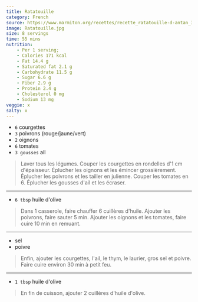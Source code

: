 ```yaml
---
title: Ratatouille
category: French
source: https://www.marmiton.org/recettes/recette_ratatouille-d-antan_309742.aspx
image: Ratatouille.jpg
size: 8 servings
time: 55 mins
nutrition:
    - Per 1 serving;
	- Calories 171 kcal
	- Fat 14.4 g
	- Saturated fat 2.1 g
	- Carbohydrate 11.5 g
	- Sugar 6.6 g
	- Fiber 2.9 g
	- Protein 2.4 g
	- Cholesterol 0 mg
	- Sodium 13 mg
veggie: x
salty: x
---
```


* `6` courgettes
* `3` poivrons (rouge/jaune/vert)
* `2` oignons
* `6` tomates
* `3 gousses` ail

> Laver tous les légumes. Couper les courgettes en rondelles d'1 cm d'épaisseur. Éplucher les oignons et les émincer grossièrement. Éplucher les poivrons et les tailler en julienne. Couper les tomates en 6. Éplucher les gousses d'ail et les écraser.

---

* `6 tbsp` huile d'olive

> Dans 1 casserole, faire chauffer 6 cuillères d'huile. Ajouter les poivrons, faire sauter 5 min. Ajouter les oignons et les tomates, faire cuire 10 min en remuant.

---

* sel
* poivre
  
> Enfin, ajouter les courgettes, l'ail, le thym, le laurier, gros sel et poivre. Faire cuire environ 30 min à petit feu.

---

* `1 tbsp` huile d'olive

> En fin de cuisson, ajouter 2 cuillères d'huile d'olive.